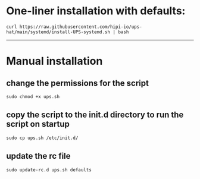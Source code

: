 # One-liner installation with defaults:
  `curl https://raw.githubusercontent.com/hipi-io/ups-hat/main/systemd/install-UPS-systemd.sh | bash`

---
# Manual installation

## change the permissions for the script 

  `sudo chmod +x ups.sh`

## copy the script to the init.d directory to run the script on startup

  `sudo cp ups.sh /etc/init.d/`

## update the rc file

  `sudo update-rc.d ups.sh defaults`
